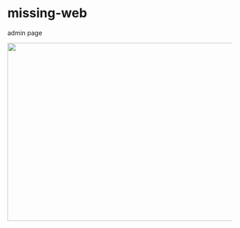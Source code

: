 # missing-web

admin page

<img src=https://user-images.githubusercontent.com/95032287/202380840-adcf3b02-00fd-49a9-9e26-0e8e115382ee.png width="600" height="400"/>
